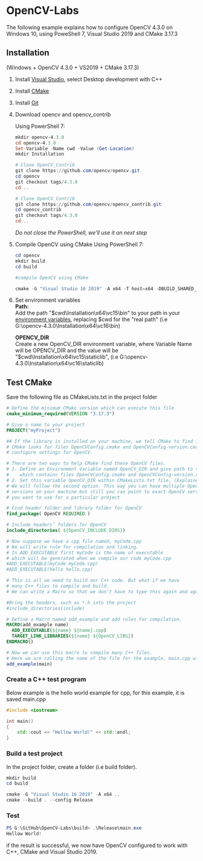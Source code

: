 # OpenCV-Labs

The following example explains how to configure OpenCV 4.3.0 on Windows 10, using PoweShell 7, Visual Studio 2019 and CMake 3.17.3

## Installation 

(Windows + OpenCV 4.3.0 + VS2019 + CMake 3.17.3)

1. Install [Visual Studio](https://visualstudio.microsoft.com/vs/older-downloads/), select Desktop development with C++
2. Install [CMake](https://cmake.org/download/)
3. Install [Git](https://git-scm.com/download/win)
4. Download opencv and opencv_contrib

    Using PowerShell 7:

    ```powershell
    mkdir opencv-4.3.0
    cd opencv-4.3.0
    Set-Variable -Name cwd -Value (Get-Location)
    mkdir Installation

    # Clone OpenCV_Contrib
    git clone https://github.com/opencv/opencv.git
    cd opencv
    git checkout tags/4.3.0
    cd ..

    # Clone OpenCV_Contrib
    git clone https://github.com/opencv/opencv_contrib.git
    cd opencv_contrib
    git checkout tags/4.3.0
    cd ..
    ```

    _Do not close the PowerShell, we'll use it on next step_

5. Compile OpenCV using CMake
    Using PowerShell 7:

    ```powershell
    cd opencv
    mkdir build
    cd build

    #compile OpenCV using CMake

    cmake -G "Visual Studio 16 2019" -A x64 -T host=x64 -DBUILD_SHARED_LIBS=OFF -DCMAKE_INSTALL_PREFIX="$cwd\Installation" -DINSTALL_C_EXAMPLES=ON -DOPENCV_EXTRA_MODULES_PATH="$cwd\opencv_contrib\modules" -DBUILD_opencv_saliency=OFF ..
    ```

6. Set environment variables  
    **Path:**  
    Add the path "$cwd\Installation\x64\vc15\bin" to your path in your [environment variables](https://www.architectryan.com/2018/08/31/how-to-change-environment-variables-on-windows-10/), replacing $cwd for the "real path" (i.e G:\opencv-4.3.0\Installation\x64\vc16\bin)

    **OPENCV_DIR**  
    Create a new OpenCV_DIR environment variable, where Variable Name will be OPENCV_DIR and the value will be "$cwd\Installation\x64\vc15\staticlib", (i.e G:\opencv-4.3.0\Installation\x64\vc16\staticlib)

## Test CMake

Save the following file as CMakeLists.txt in the project folder

```cmake
# Define the minimum CMake version which can execute this file
cmake_minimum_required(VERSION "3.17.3")

# Give a name to your project
PROJECT("myProject")

## If the library is installed on your machine, we tell CMake to find it.
# CMake looks for files OpenCVConfig.cmake and OpenCVConfig-version.cmake to 
# configure settings for OpenCV.

# There are two ways to help CMake find these OpenCV files.
# 1. Define an Environment Variable named OpenCV_DIR and give path to the folder
#    which contains files OpenCVConfig.cmake and OpenCVConfig-version.cmake
# 2. Set this variable OpenCV_DIR within CMakeLists.txt file. (Explained in Step 1)
# We will follow the second option. This way you can have multiple OpenCV
# versions on your machine but still you can point to exact OpenCV version
# you want to use for a particular project

# Find header folder and library folder for OpenCV
find_package( OpenCV REQUIRED )

# Include headers’ folders for OpenCV
include_directories( ${OpenCV_INCLUDE_DIRS})

# Now suppose we have a cpp file named, myCode.cpp
# We will write rule for compilation and linking.
# In ADD_EXECUTABLE first myCode is the name of executable 
# which will be generated when we compile our code myCode.cpp
#ADD_EXECUTABLE(myCode myCode.cpp)
#ADD_EXECUTABLE(hello hello.cpp)

# This is all we need to build our C++ code. But what if we have
# many C++ files to compile and build.
# We can write a Macro so that we don’t have to type this again and again.

#Bring the headers, such as *.h into the project
#include_directories(include)

# Define a Macro named add_example and add rules for compilation.
MACRO(add_example name)
  ADD_EXECUTABLE(${name} ${name}.cpp)
  TARGET_LINK_LIBRARIES(${name} ${OpenCV_LIBS})
ENDMACRO()

# Now we can use this macro to compile many C++ files.
# Here we are calling the name of the file for the example, main.cpp without the .cpp part because the macro adds that.
add_example(main)
```

### Create a C++ test program

Below example is the hello world example for cpp, for this example, it is saved main.cpp

```cpp
#include <iostream>

int main()
{
    std::cout << "Hellow World!" << std::endl;
}
```

### Build a test project

In the project folder, create a folder (i.e build folder).

```powershell
mkdir build
cd build

cmake -G "Visual Studio 16 2019" -A x64 ..
cmake --build . --config Release
```

### Test

```powershell
PS G:\GitHub\OpenCV-Labs\build> .\Release\main.exe
Hellow World!
```

if the result is successful, we now have OpenCV configured to work with C++, CMake and Visual Studio 2019.
